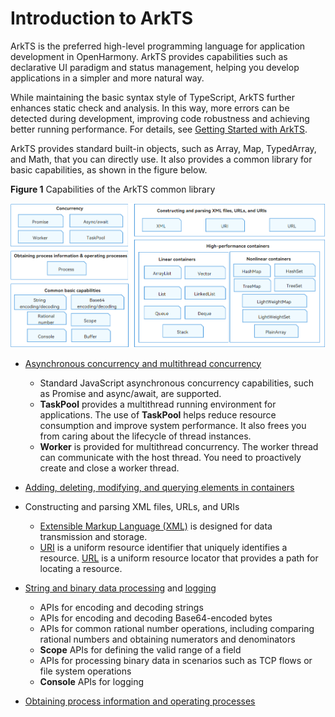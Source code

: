 # Introduction to ArkTS

ArkTS is the preferred high-level programming language for application development in OpenHarmony. ArkTS provides capabilities such as declarative UI paradigm and status management, helping you develop applications in a simpler and more natural way.

While maintaining the basic syntax style of TypeScript, ArkTS further enhances static check and analysis. In this way, more errors can be detected during development, improving code robustness and achieving better running performance. For details, see [Getting Started with ArkTS](../quick-start/arkts-get-started.md).

ArkTS provides standard built-in objects, such as Array, Map, TypedArray, and Math, that you can directly use. It also provides a common library for basic capabilities, as shown in the figure below.

**Figure 1** Capabilities of the ArkTS common library

![arkts-commonlibrary](figures/arkts-commonlibrary.png)


- [Asynchronous concurrency and multithread concurrency](concurrency-overview.md)
  - Standard JavaScript asynchronous concurrency capabilities, such as Promise and async/await, are supported.
  - **TaskPool** provides a multithread running environment for applications. The use of **TaskPool** helps reduce resource consumption and improve system performance. It also frees you from caring about the lifecycle of thread instances.
  - **Worker** is provided for multithread concurrency. The worker thread can communicate with the host thread. You need to proactively create and close a worker thread.

- [Adding, deleting, modifying, and querying elements in containers](container-overview.md)


- Constructing and parsing XML files, URLs, and URIs
  - [Extensible Markup Language (XML)](xml-overview.md) is designed for data transmission and storage.  
  - [URI](../reference/apis-arkts/js-apis-uri.md) is a uniform resource identifier that uniquely identifies a resource. [URL](../reference/apis-arkts/js-apis-url.md) is a uniform resource locator that provides a path for locating a resource.

- [String and binary data processing](../reference/apis-arkts/js-apis-util.md) and [logging](../reference/common/js-apis-logs.md)
  - APIs for encoding and decoding strings
  - APIs for encoding and decoding Base64-encoded bytes
  - APIs for common rational number operations, including comparing rational numbers and obtaining numerators and denominators
  - **Scope** APIs for defining the valid range of a field
  - APIs for processing binary data in scenarios such as TCP flows or file system operations
  - **Console** APIs for logging

- [Obtaining process information and operating processes](../reference/apis-arkts/js-apis-process.md)

